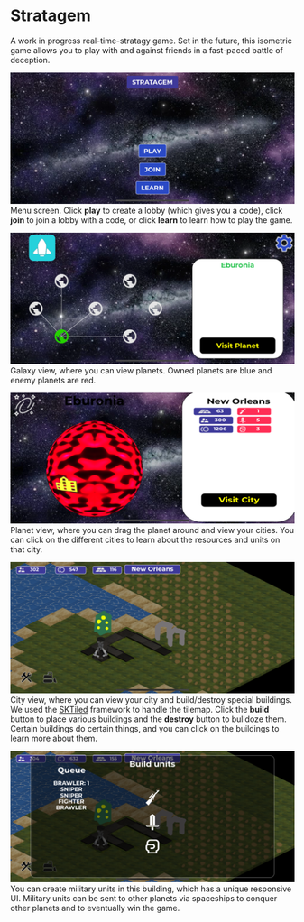 # Stratagem

A work in progress real-time-stratagy game. Set in the future, this isometric game allows you to play with and against friends in a fast-paced battle of deception. 

![Menu screen](Stratagem%20screenshots/menu%20screen.png)
Menu screen. Click **play** to create a lobby (which gives you a code), click **join** to join a lobby with a code, or click **learn** to learn how to play the game.


![Menu screen](Stratagem%20screenshots/galaxy.png)
Galaxy view, where you can view planets. Owned planets are blue and enemy planets are red.


![Menu screen](Stratagem%20screenshots/planet.png)
Planet view, where you can drag the planet around and view your cities. You can click on the different cities to learn about the resources and units on that city. 


![Menu screen](Stratagem%20screenshots/city.png)
City view, where you can view your city and build/destroy special buildings. We used the [SKTiled](https://github.com/mfessenden/SKTiled) framework to handle the tilemap. Click the **build** button to place various buildings and the **destroy** button to bulldoze them. Certain buildings do certain things, and you can click on the buildings to learn more about them. 


![Menu screen](Stratagem%20screenshots/queue.png)
You can create military units in this building, which has a unique responsive UI. Military units can be sent to other planets via spaceships to conquer other planets and to eventually win the game.
